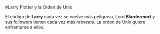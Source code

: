 #Larry Plotter y la Orden de Unix

El código de **Larry** cada vez se vuelve más peligroso, Lord **Blardermort**
y sus followers tienen cada vez más *retweets*. 
La orden de Unix quiere enfrentarse a ellos.
